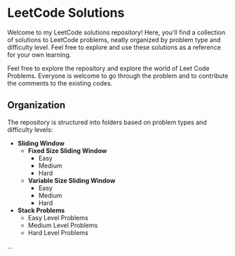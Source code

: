 # LeetCode Solutions

Welcome to my LeetCode solutions repository! Here, you'll find a collection of solutions to LeetCode problems, neatly organized by problem type and difficulty level. Feel free to explore and use these solutions as a reference for your own learning.

Feel free to explore the repository and explore the world of Leet Code Problems. Everyone is welcome to go through the problem and to contribute the comments to the existing codes.

## Organization

The repository is structured into folders based on problem types and difficulty levels:

- **Sliding Window**
  - **Fixed Size Sliding Window**
    - Easy
    - Medium
    - Hard
  - **Variable Size Sliding Window**
    - Easy
    - Medium
    - Hard
- **Stack Problems**
    - Easy Level Problems
    - Medium Level Problems
    - Hard Level Problems


...



